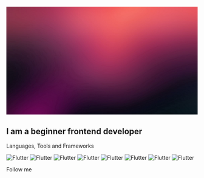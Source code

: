 [![Header](https://github.com/BONK777/bonk777/blob/main/assets/fon_pyatna_temnyy_91678_1920x1080.jpg)](https://bonk777.github.io/portfolio/)

## I am a beginner frontend developer 

Languages, Tools and Frameworks

![Flutter](https://img.shields.io/badge/-VSCode-090909?style=for-the-badge&logo=visualStudio)
![Flutter](https://img.shields.io/badge/-javascript-090909?style=for-the-badge&logo=javascript)
![Flutter](https://img.shields.io/badge/-Github-090909?style=for-the-badge&logo=github)
![Flutter](https://img.shields.io/badge/-React-090909?style=for-the-badge&logo=react)
![Flutter](https://img.shields.io/badge/-Vue-090909?style=for-the-badge&logo=vue.js)
![Flutter](https://img.shields.io/badge/-angular-090909?style=for-the-badge&logo=angular)
![Flutter](https://img.shields.io/badge/-figma-090909?style=for-the-badge&logo=figma)
![Flutter](https://img.shields.io/badge/-node.js-090909?style=for-the-badge&logo=node.js)


Follow me
